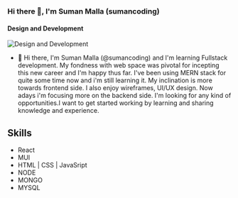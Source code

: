 ### Hi there 👋, I'm Suman Malla (sumancoding)
#### Design and Development
![Design and Development](https://media-exp1.licdn.com/dms/image/C4E16AQH4NOMbOtlcrg/profile-displaybackgroundimage-shrink_350_1400/0/1644332335916?e=1651104000&v=beta&t=e147a3no_igMQzc01Wh7Ig60qQgPfoYGOftDR7aJ6io)

- 👋 Hi there, I'm Suman Malla (@sumancoding) and I'm learning Fullstack development. 
My fondness with web space was pivotal for incepting this new career and I'm happy thus far.  I've been using  MERN stack for quite some time now and i'm still learning it. My inclination is more towards frontend side. I also enjoy wireframes, UI/UX design. Now adays i'm focusing more on the backend side. I'm looking for any kind of opportunities.I want to get started working by learning and sharing knowledge and experience.  

  

## Skills
* React
* MUI
* HTML | CSS | JavaSript
* NODE
* MONGO
* MYSQL














<!---
sumancoding/sumancoding is a ✨ special ✨ repository because its `README.md` (this file) appears on your GitHub profile.
You can click the Preview link to take a look at your changes.
--->

